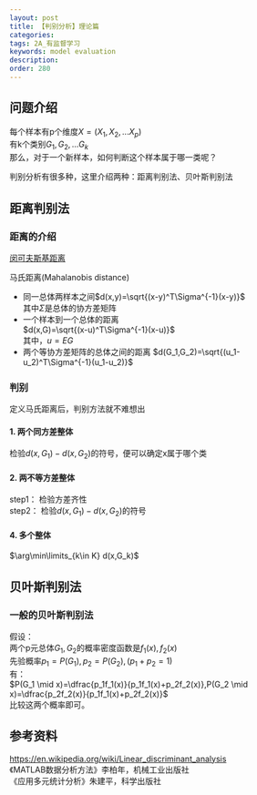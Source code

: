 ```yaml
---
layout: post
title: 【判别分析】理论篇
categories:
tags: 2A_有监督学习
keywords: model evaluation
description:
order: 280
---
```



## 问题介绍
每个样本有p个维度$X=(X_1,X_2,...X_p)$  
有k个类别$G_1,G_2,...G_k$  
那么，对于一个新样本，如何判断这个样本属于哪一类呢？


判别分析有很多种，这里介绍两种：距离判别法、贝叶斯判别法

## 距离判别法
### 距离的介绍
[闵可夫斯基距离](http://www.guofei.site/2017/06/04/distance.html#title15)  


马氏距离(Mahalanobis distance)  
- 同一总体两样本之间$d(x,y)=\sqrt{(x-y)^T\Sigma^{-1}(x-y)}$  
其中$\Sigma$是总体的协方差矩阵  
- 一个样本到一个总体的距离  
$d(x,G)=\sqrt{(x-u)^T\Sigma^{-1}(x-u)}$  
其中，$u=EG$  
- 两个等协方差矩阵的总体之间的距离
$d(G_1,G_2)=\sqrt{(u_1-u_2)^T\Sigma^{-1}(u_1-u_2)}$  


### 判别
定义马氏距离后，判别方法就不难想出
#### 1. 两个同方差整体
检验$d(x,G_1)-d(x,G_2)$的符号，便可以确定x属于哪个类
#### 2. 两不等方差整体
step1： 检验方差齐性  
step2： 检验$d(x,G_1)-d(x,G_2)$的符号  
#### 4. 多个整体
$\arg\min\limits_{k\in K} d(x,G_k)$  


## 贝叶斯判别法
### 一般的贝叶斯判别法
假设：  
两个p元总体$G_1,G_2$的概率密度函数是$f_1(x),f_2(x)$  
先验概率$p_1=P(G_1),p_2=P(G_2), (p_1+p_2=1)$  
有：  
$P(G_1 \mid x)=\dfrac{p_1f_1(x)}{p_1f_1(x)+p_2f_2(x)},P(G_2 \mid x)=\dfrac{p_2f_2(x)}{p_1f_1(x)+p_2f_2(x)}$  
比较这两个概率即可。


## 参考资料

https://en.wikipedia.org/wiki/Linear_discriminant_analysis  
《MATLAB数据分析方法》李柏年，机械工业出版社  
《应用多元统计分析》朱建平，科学出版社  
